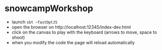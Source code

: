 # snowcampWorkshop
- launch `sbt ~fastOptJS`
- open the browser on http://localhost:12345/index-dev.html
- click on the canvas to play with the keyboard (arrows to move, space to shoot)
- when you modify the code the page will reload automatically
